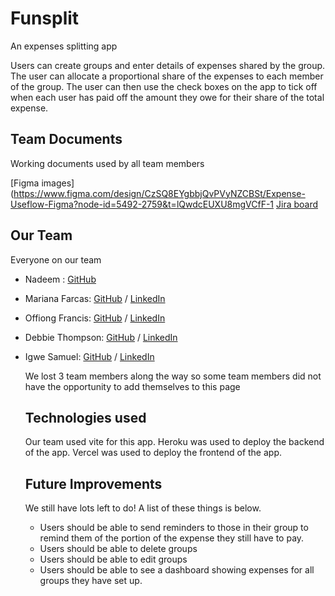 # Funsplit

An expenses splitting app

Users can create groups and enter details of expenses shared by the group.  The user can allocate a proportional share of the expenses to each member of the group.  The user can then use the check boxes on the app to tick off when each user has paid off the amount they owe for their share of the total expense.

## Team Documents

Working documents used by all team members

[Figma images](https://www.figma.com/design/CzSQ8EYgbbjQvPVyNZCBSt/Expense-Useflow-Figma?node-id=5492-2759&t=lQwdcEUXU8mgVCfF-1
[Jira board]( https://marianafarcas.atlassian.net/jira/software/projects/EX/list)


## Our Team

Everyone on our team

- Nadeem : [GitHub](https://github.com/707) 
- Mariana Farcas: [GitHub](https://github.com/MarianaFarcas) / [LinkedIn](http://linkedin.com/in/mariana-f-6592661b5)
- Offiong Francis: [GitHub](https://github.com/ELFrancisco4) / [LinkedIn](https://www.linkedin.com/in/francis-offiong-aa032120a/)
- Debbie Thompson: [GitHub](https://github.com/debbiect246) /  [LinkedIn](https://linkedin.com/in/debbie-thompson-1baa4733)
- Igwe Samuel: [GitHub](https://github.com/frugalcodes) / [LinkedIn](https://www.linkedin.com/in/samuel-igwe-031152226/)

  We lost 3 team members along the way so some team members did not have the opportunity to add themselves to this page

  ## Technologies used
  Our team used vite for this app.
  Heroku was used to deploy the backend of the app.
  Vercel was used to deploy the frontend of the app.

  ## Future Improvements

  We still have lots left to do!  A list of these things is below.
  - Users should be able to send reminders to those in their group to remind them of the portion of the expense they still have to pay.
  - Users should be able to delete groups
  - Users should be able to edit groups
  - Users should be able to see a dashboard showing expenses for all groups they have set up.
 
    

  
